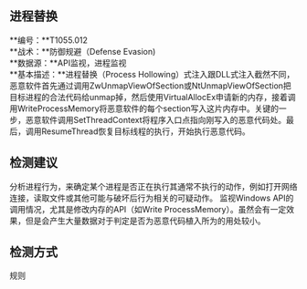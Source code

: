 ## 进程替换  
**编号：**T1055.012  
**战术：**防御规避（Defense Evasion)  
**数据源：**API监视，进程监视  
**基本描述：**进程替换（Process Hollowing）式注入跟DLL式注入截然不同，恶意软件首先通过调用ZwUnmapViewOfSection或NtUnmapViewOfSection把目标进程的合法代码给unmap掉，然后使用VirtualAllocEx申请新的内存，接着调用WriteProcessMemory将恶意软件的每个section写入这片内存中。关键的一步，恶意软件调用SetThreadContext将程序入口点指向刚写入的恶意代码处。最后，调用ResumeThread恢复目标线程的执行，开始执行恶意代码。  
## 检测建议  
分析进程行为，来确定某个进程是否正在执行其通常不执行的动作，例如打开网络连接，读取文件或其他可能与破坏后行为相关的可疑动作。
监视Windows API的调用情况，尤其是修改内存的API（如Write ProcessMemory）。虽然会有一定效果，但是会产生大量数据对于判定是否为恶意代码植入所为的用处较小。  
## 检测方式  
规则